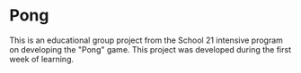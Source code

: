 # Pong
This is an educational group project from the School 21 intensive program on developing the "Pong" game. This project was developed during the first week of learning.
